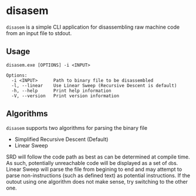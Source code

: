 # disasem

`disasem` is a simple CLI application for disassembling raw machine code from 
an input file to stdout.


## Usage

```
disasem.exe [OPTIONS] -i <INPUT>

Options:
  -i <INPUT>      Path to binary file to be disassembled
  -l, --linear    Use Linear Sweep (Recursive Descent is default)
  -h, --help      Print help information
  -V, --version   Print version information
```

## Algorithms

`disasem` supports two algorithms for parsing the binary file
- Simplified Recursive Descent (Default)
- Linear Sweep

SRD will follow the code path as best as can be determined at compile time.
As such, potentially unreachable code will be displayed as a set of `db`s. Linear Sweep will parse the file from begining to end and may attempt to parse
non-instructions (such as defined text) as potential instructions. If the
outout using one algorithm does not make sense, try switching to the other one. 